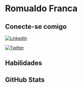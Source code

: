 # Romualdo Franca

## Conecte-se comigo

[![LinkedIn](https://img.shields.io/badge/LinkedIn-FFF?style=for-the-badge&logo=linkedin&logoColor=0E76A8)](https://www.linkedin.com/in/romualdo-fran%C3%A7a-7aa56122a/?lipi=urn%3Ali%3Apage%3Ad_flagship3_feed%3BJSaOXqfLSHadwir%2FOLJMxQ%3D%3D)

[![Twitter](https://img.shields.io/badge/Twitter-000?style=for-the-badge&logo=twitter)](https://twitter.com/RomualdoADS)

## Habilidades

## GitHub Stats
